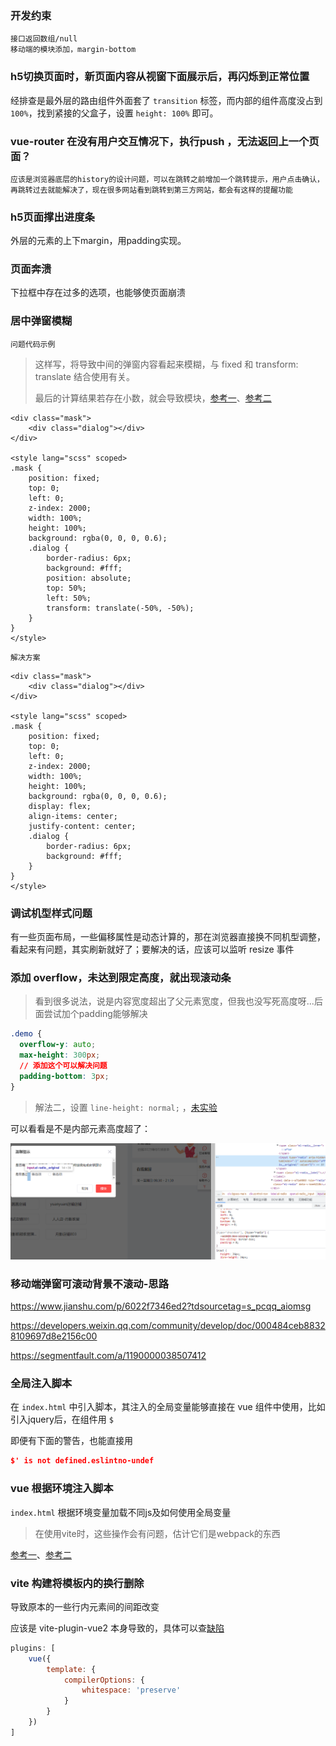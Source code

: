 ### 开发约束

```
接口返回数组/null
移动端的模块添加，margin-bottom
```



### h5切换页面时，新页面内容从视窗下面展示后，再闪烁到正常位置

经排查是最外层的路由组件外面套了 `transition` 标签，而内部的组件高度没占到 `100%`，找到紧接的父盒子，设置 `height: 100%` 即可。



### vue-router 在没有用户交互情况下，执行push ，无法返回上一个页面？

```
应该是浏览器底层的history的设计问题，可以在跳转之前增加一个跳转提示，用户点击确认，再跳转过去就能解决了，现在很多网站看到跳转到第三方网站，都会有这样的提醒功能
```



### h5页面撑出进度条

外层的元素的上下margin，用padding实现。



### 页面奔溃

下拉框中存在过多的选项，也能够使页面崩溃



### 居中弹窗模糊

`问题代码示例`

> 这样写，将导致中间的弹窗内容看起来模糊，与 fixed 和 transform: translate 结合使用有关。
>
> 最后的计算结果若存在小数，就会导致模块，[参考一](https://blog.csdn.net/linysuccess/article/details/101213856)、[参考二](https://segmentfault.com/q/1010000002926369?utm_source=sf-similar-question)

```vue
<div class="mask">
	<div class="dialog"></div>
</div>

<style lang="scss" scoped>
.mask {
    position: fixed;
    top: 0;
    left: 0;
    z-index: 2000;
    width: 100%;
    height: 100%;
    background: rgba(0, 0, 0, 0.6);
    .dialog {
        border-radius: 6px;
        background: #fff;
        position: absolute;
        top: 50%;
        left: 50%;
        transform: translate(-50%, -50%);
    }
}
</style>
```

`解决方案`

```vue
<div class="mask">
	<div class="dialog"></div>
</div>

<style lang="scss" scoped>
.mask {
    position: fixed;
    top: 0;
    left: 0;
    z-index: 2000;
    width: 100%;
    height: 100%;
    background: rgba(0, 0, 0, 0.6);
    display: flex;
    align-items: center;
    justify-content: center;
    .dialog {
        border-radius: 6px;
        background: #fff;
    }
}
</style>
```



### 调试机型样式问题

有一些页面布局，一些偏移属性是动态计算的，那在浏览器直接换不同机型调整，看起来有问题，其实刷新就好了；要解决的话，应该可以监听 resize 事件



### 添加 overflow，未达到限定高度，就出现滚动条

> 看到很多说法，说是内容宽度超出了父元素宽度，但我也没写死高度呀...后面尝试加个padding能够解决

```css
.demo {
  overflow-y: auto;
  max-height: 300px;
  // 添加这个可以解决问题
  padding-bottom: 3px;
}
```

> 解法二，设置 `line-height: normal;` ，[未实验](https://www.cnblogs.com/lovewhatIlove/p/16143478.html)

可以看看是不是内部元素高度超了：

![image-20240315152710923](.\img\滚动问题.png)



### 移动端弹窗可滚动背景不滚动-思路

https://www.jianshu.com/p/6022f7346ed2?tdsourcetag=s_pcqq_aiomsg

https://developers.weixin.qq.com/community/develop/doc/000484ceb88328109697d8e2156c00

https://segmentfault.com/a/1190000038507412



### 全局注入脚本

在 `index.html` 中引入脚本，其注入的全局变量能够直接在 vue 组件中使用，比如引入jquery后，在组件用 `$` 

即便有下面的警告，也能直接用 

```json
$' is not defined.eslintno-undef
```



### vue 根据环境注入脚本

`index.html` 根据环境变量加载不同js及如何使用全局变量

> 在使用vite时，这些操作会有问题，估计它们是webpack的东西

[参考一](https://blog.csdn.net/Maxiaobai_ing/article/details/119821145)、[参考二](https://www.jianshu.com/p/1d13c9fa9b1b)



### vite 构建将模板内的换行删除

导致原本的一些行内元素间的间距改变

应该是 vite-plugin-vue2 本身导致的，具体可以查[缺陷](https://github.com/vitejs/vite/issues/7035)

```javascript
plugins: [
    vue({
        template: {
            compilerOptions: {
                whitespace: 'preserve'
            }
        }
    })
]
```



